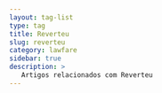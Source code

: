 ```yaml
---
layout: tag-list
type: tag
title: Reverteu
slug: reverteu
category: lawfare
sidebar: true
description: >
   Artigos relacionados com Reverteu
---
```

